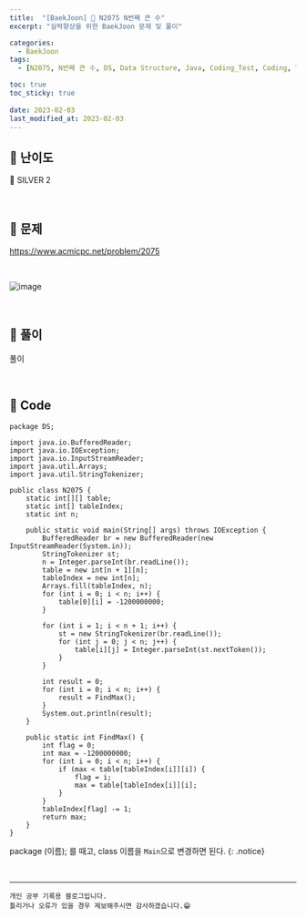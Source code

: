 ```yaml
---
title:  "[BaekJoon] 🥈 N2075 N번째 큰 수"
excerpt: "실력향상을 위한 BaekJoon 문제 및 풀이"

categories:
  - BaekJoon
tags:
  - [N2075, N번째 큰 수, DS, Data Structure, Java, Coding_Test, Coding, Test, baekJoon, 백준]

toc: true
toc_sticky: true
 
date: 2023-02-03
last_modified_at: 2023-02-03
---
```


## 📌 난이도

  🥈 SILVER 2

<br>

## 📌 문제

<https://www.acmicpc.net/problem/2075>

<br>

![image](https://user-images.githubusercontent.com/37824506/216508358-f5b254e1-f2f4-4a1b-989e-abc2a03c6fe5.png)


<br>

## 📌 풀이  

풀이


<br>

## 📌 Code

```
package DS;

import java.io.BufferedReader;
import java.io.IOException;
import java.io.InputStreamReader;
import java.util.Arrays;
import java.util.StringTokenizer;

public class N2075 {
    static int[][] table;
    static int[] tableIndex;
    static int n;

    public static void main(String[] args) throws IOException {
        BufferedReader br = new BufferedReader(new InputStreamReader(System.in));
        StringTokenizer st;
        n = Integer.parseInt(br.readLine());
        table = new int[n + 1][n];
        tableIndex = new int[n];
        Arrays.fill(tableIndex, n);
        for (int i = 0; i < n; i++) {
            table[0][i] = -1200000000;
        }

        for (int i = 1; i < n + 1; i++) {
            st = new StringTokenizer(br.readLine());
            for (int j = 0; j < n; j++) {
                table[i][j] = Integer.parseInt(st.nextToken());
            }
        }

        int result = 0;
        for (int i = 0; i < n; i++) {
            result = FindMax();
        }
        System.out.println(result);
    }

    public static int FindMax() {
        int flag = 0;
        int max = -1200000000;
        for (int i = 0; i < n; i++) {
            if (max < table[tableIndex[i]][i]) {
                flag = i;
                max = table[tableIndex[i]][i];
            }
        }
        tableIndex[flag] -= 1;
        return max;
    }
}
```

package (이름); 를 때고, class 이름을 `Main`으로 변경하면 된다.
{: .notice} 



<br>


***
    개인 공부 기록용 블로그입니다.
    틀리거나 오류가 있을 경우 제보해주시면 감사하겠습니다.😁